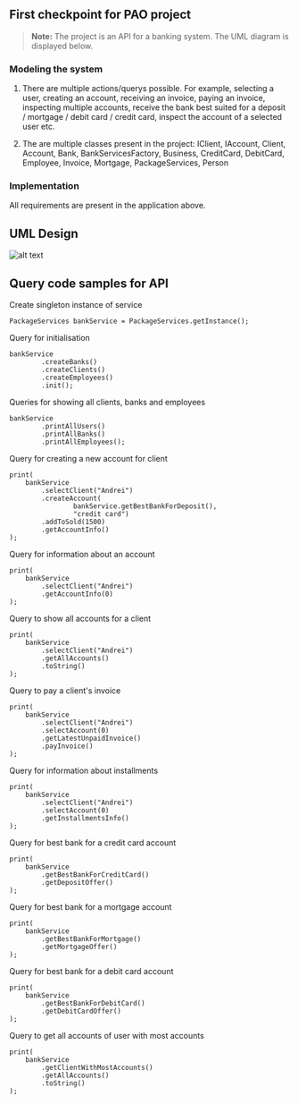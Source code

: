 ## First checkpoint for PAO project

> **Note:**  The project is an API for a banking system. The UML diagram is displayed below.

### Modeling the system
1) There are multiple actions/querys possible. For example, selecting a user, creating an account, receiving an invoice, paying an invoice, inspecting multiple accounts, receive the bank best suited for a deposit / mortgage / debit card / credit card, inspect the account of a selected user etc.

2) The are multiple classes present in the project: IClient, IAccount, Client, Account, Bank, BankServicesFactory, Business, CreditCard, DebitCard, Employee, Invoice, Mortgage, PackageServices, Person

### Implementation
All requirements are present in the application above.

## UML Design
![alt text](https://github.com/andrei828/PAO/blob/master/Project/UML_PAO.png)

## Query code samples for API

Create singleton instance of service
```
PackageServices bankService = PackageServices.getInstance();
```

Query for initialisation
```
bankService
        .createBanks()
        .createClients()
        .createEmployees()
        .init();
```
Queries for showing all clients, banks and employees
```
bankService
        .printAllUsers()
        .printAllBanks()
        .printAllEmployees();
```
Query for creating a new account for client
```
print(
    bankService
        .selectClient("Andrei")
        .createAccount(
                bankService.getBestBankForDeposit(),
                "credit card")
        .addToSold(1500)
        .getAccountInfo()
);
```
Query for information about an account
```
print(
    bankService
        .selectClient("Andrei")
        .getAccountInfo(0)
);
```

Query to show all accounts for a client
```
print(
    bankService
        .selectClient("Andrei")
        .getAllAccounts()
        .toString()
);
```
Query to pay a client's invoice
```
print(
    bankService
        .selectClient("Andrei")
        .selectAccount(0)
        .getLatestUnpaidInvoice()
        .payInvoice()
);
```
Query for information about installments
```
print(
    bankService
        .selectClient("Andrei")
        .selectAccount(0)
        .getInstallmentsInfo()
);
```
Query for best bank for a credit card account
```
print(
    bankService
        .getBestBankForCreditCard()
        .getDepositOffer()
);
```
Query for best bank for a mortgage account
```
print(
    bankService
        .getBestBankForMortgage()
        .getMortgageOffer()
);
```
Query for best bank for a debit card account
```
print(
    bankService
        .getBestBankForDebitCard()
        .getDebitCardOffer()
);
```
Query to get all accounts of user with most accounts
```
print(
    bankService
        .getClientWithMostAccounts()
        .getAllAccounts()
        .toString()
);
```
